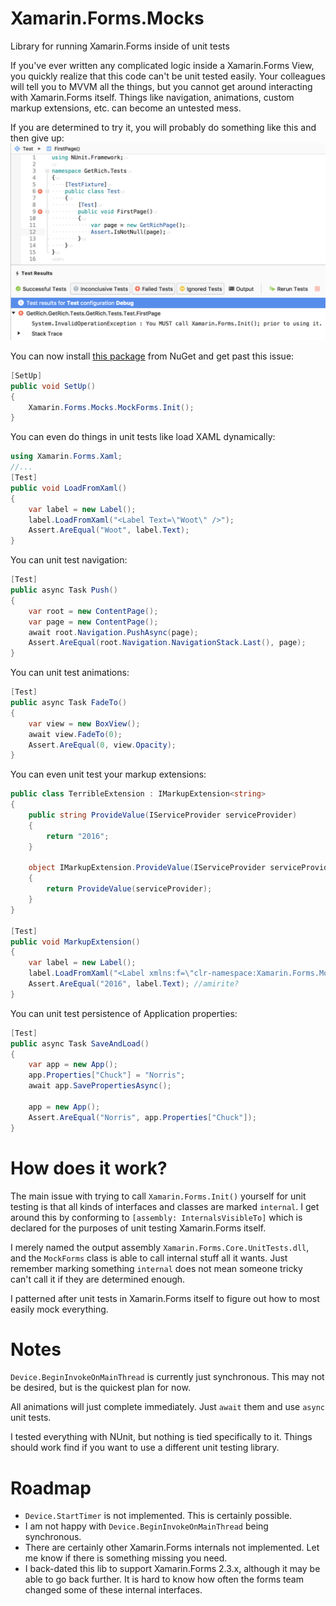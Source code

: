 # Xamarin.Forms.Mocks
Library for running Xamarin.Forms inside of unit tests

If you've ever written any complicated logic inside a Xamarin.Forms View, you quickly realize that this code can't be unit tested easily. Your colleagues will tell you to MVVM all the things, but you cannot get around interacting with Xamarin.Forms itself. Things like navigation, animations, custom markup extensions, etc. can become an untested mess.

If you are determined to try it, you will probably do something like this and then give up:
![FAIL](docs/fail.png)

You can now install [this package](https://www.nuget.org/packages/Xamarin.Forms.Mocks/) from NuGet and get past this issue:
```csharp
[SetUp]
public void SetUp()
{
    Xamarin.Forms.Mocks.MockForms.Init();
}
```

You can even do things in unit tests like load XAML dynamically:
```csharp
using Xamarin.Forms.Xaml;
//...
[Test]
public void LoadFromXaml()
{
    var label = new Label();
    label.LoadFromXaml("<Label Text=\"Woot\" />");
    Assert.AreEqual("Woot", label.Text);
}
```

You can unit test navigation:
```csharp
[Test]
public async Task Push()
{
    var root = new ContentPage();
    var page = new ContentPage();
    await root.Navigation.PushAsync(page);
    Assert.AreEqual(root.Navigation.NavigationStack.Last(), page);
}
```

You can unit test animations:
```csharp
[Test]
public async Task FadeTo()
{
    var view = new BoxView();
    await view.FadeTo(0);
    Assert.AreEqual(0, view.Opacity);
}
```

You can even unit test your markup extensions:
```csharp
public class TerribleExtension : IMarkupExtension<string>
{
    public string ProvideValue(IServiceProvider serviceProvider)
    {
        return "2016";
    }

    object IMarkupExtension.ProvideValue(IServiceProvider serviceProvider)
    {
        return ProvideValue(serviceProvider);
    }
}

[Test]
public void MarkupExtension()
{
    var label = new Label();
    label.LoadFromXaml("<Label xmlns:f=\"clr-namespace:Xamarin.Forms.Mocks.Tests;assembly=Xamarin.Forms.Mocks.Tests\" Text=\"{f:Terrible}\" />");
    Assert.AreEqual("2016", label.Text); //amirite?
}
```

You can unit test persistence of Application properties:
```csharp
[Test]
public async Task SaveAndLoad()
{
    var app = new App();
    app.Properties["Chuck"] = "Norris";
    await app.SavePropertiesAsync();

    app = new App();
    Assert.AreEqual("Norris", app.Properties["Chuck"]);
}
```

# How does it work?

The main issue with trying to call `Xamarin.Forms.Init()` yourself for unit testing is that all kinds of interfaces and classes are marked `internal`. I get around this by conforming to `[assembly: InternalsVisibleTo]` which is declared for the purposes of unit testing Xamarin.Forms itself.

I merely named the output assembly `Xamarin.Forms.Core.UnitTests.dll`, and the `MockForms` class is able to call internal stuff all it wants. Just remember marking something `internal` does not mean someone tricky can't call it if they are determined enough.

I patterned after unit tests in Xamarin.Forms itself to figure out how to most easily mock everything.

# Notes

`Device.BeginInvokeOnMainThread` is currently just synchronous. This may not be desired, but is the quickest plan for now.

All animations will just complete immediately. Just `await` them and use `async` unit tests.

I tested everything with NUnit, but nothing is tied specifically to it. Things should work find if you want to use a different unit testing library.

# Roadmap

- `Device.StartTimer` is not implemented. This is certainly possible.
- I am not happy with `Device.BeginInvokeOnMainThread` being synchronous.
- There are certainly other Xamarin.Forms internals not implemented. Let me know if there is something missing you need.
- I back-dated this lib to support Xamarin.Forms 2.3.x, although it may be able to go back further. It is hard to know how often the forms team changed some of these internal interfaces.
